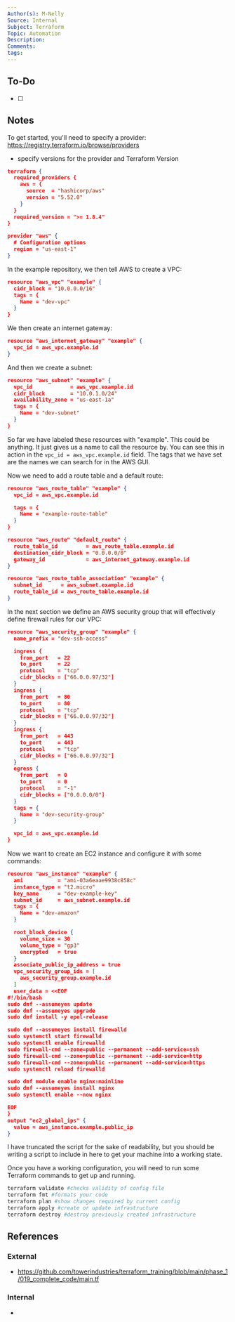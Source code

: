 ```yaml
---
Author(s): M-Nelly
Source: Internal
Subject: Terraform
Topic: Automation
Description: 
Comments: 
tags:
---
```

## To-Do
- [ ] 
## Notes
To get started, you'll need to specify a provider: 
https://registry.terraform.io/browse/providers
- specify versions for the provider and Terraform Version
```json
terraform {
  required_providers {
    aws = {
      source  = "hashicorp/aws"
      version = "5.52.0"
    }
  }
  required_version = ">= 1.8.4"
}

provider "aws" {
  # Configuration options
  region = "us-east-1"
}
```
In the example repository, we then tell AWS to create a VPC:
```json
resource "aws_vpc" "example" {
  cidr_block = "10.0.0.0/16"
  tags = {
    Name = "dev-vpc"
  }
}
```
We then create an internet gateway:
```json
resource "aws_internet_gateway" "example" {
  vpc_id = aws_vpc.example.id
}
```
And then we create a subnet:
```json
resource "aws_subnet" "example" {
  vpc_id            = aws_vpc.example.id
  cidr_block        = "10.0.1.0/24"
  availability_zone = "us-east-1a"
  tags = {
    Name = "dev-subnet"
  }
}
```
So far we have labeled these resources with "example". This could be anything. It just gives us a name to call the resource by. You can see this in action in the `vpc_id = aws_vpc.example.id` field. The tags that we have set are the names we can search for in the AWS GUI. 

Now we need to add a route table and a default route:
```json
resource "aws_route_table" "example" {
  vpc_id = aws_vpc.example.id

  tags = {
    Name = "example-route-table"
  }
}

resource "aws_route" "default_route" {
  route_table_id         = aws_route_table.example.id
  destination_cidr_block = "0.0.0.0/0"
  gateway_id             = aws_internet_gateway.example.id
}

resource "aws_route_table_association" "example" {
  subnet_id      = aws_subnet.example.id
  route_table_id = aws_route_table.example.id
}
```
In the next section we define an AWS security group that will effectively define firewall rules for our VPC:
```json
resource "aws_security_group" "example" {
  name_prefix = "dev-ssh-access"

  ingress {
    from_port   = 22
    to_port     = 22
    protocol    = "tcp"
    cidr_blocks = ["66.0.0.97/32"] 
  }
  ingress {
    from_port   = 80
    to_port     = 80
    protocol    = "tcp"
    cidr_blocks = ["66.0.0.97/32"] 
  }
  ingress {
    from_port   = 443
    to_port     = 443
    protocol    = "tcp"
    cidr_blocks = ["66.0.0.97/32"] 
  }
  egress {
    from_port   = 0
    to_port     = 0
    protocol    = "-1"
    cidr_blocks = ["0.0.0.0/0"] 
  }
  tags = {
    Name = "dev-security-group"
  }

  vpc_id = aws_vpc.example.id
}
```
Now we want to create an EC2 instance and configure it with some commands:
```json
resource "aws_instance" "example" {
  ami           = "ami-03a6eaae9938c858c" 
  instance_type = "t2.micro"              
  key_name      = "dev-example-key"       
  subnet_id     = aws_subnet.example.id   
  tags = {
    Name = "dev-amazon"
  }

  root_block_device {
    volume_size = 30    
    volume_type = "gp3"
    encrypted   = true
  }
  associate_public_ip_address = true
  vpc_security_group_ids = [
    aws_security_group.example.id 
  ]
  user_data = <<EOF
#!/bin/bash
sudo dnf --assumeyes update
sudo dnf --assumeyes upgrade
sudo dnf install -y epel-release

sudo dnf --assumeyes install firewalld
sudo systemctl start firewalld
sudo systemctl enable firewalld
sudo firewall-cmd --zone=public --permanent --add-service=ssh
sudo firewall-cmd --zone=public --permanent --add-service=http
sudo firewall-cmd --zone=public --permanent --add-service=https
sudo systemctl reload firewalld

sudo dnf module enable nginx:mainline
sudo dnf --assumeyes install nginx
sudo systemctl enable --now nginx

EOF
}
output "ec2_global_ips" {
  value = aws_instance.example.public_ip
}
```
I have truncated the script for the sake of readability, but you should be writing a script to include in here to get your machine into a working state. 

Once you have a working configuration, you will need to run some Terraform commands to get up and running.
```sh
terraform validate #checks validity of config file
terraform fmt #formats your code 
terraform plan #show changes required by current config
terraform apply #create or update infrastructure
terraform destroy #destroy previously created infrastructure
```

## References
### External
- https://github.com/towerindustries/terraform_training/blob/main/phase_1/019_complete_code/main.tf
### Internal
- 